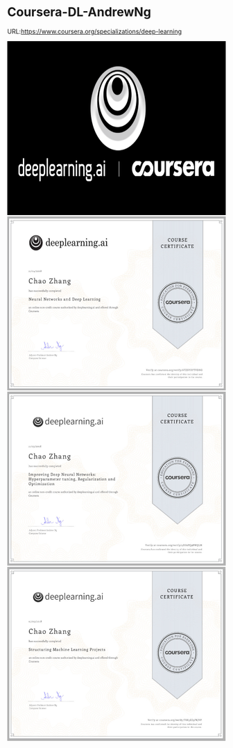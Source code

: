 # Coursera-DL-AndrewNg
URL:https://www.coursera.org/specializations/deep-learning

<div align=center><img src="https://github.com/Kiiiiii123/Coursera-DL-AndrewNg/blob/master/imgs/deeplearning.png"width="700"height="400"/></div>

<div align=center><img src="https://github.com/Kiiiiii123/Coursera-DL-AndrewNg/blob/master/imgs/certificate.jpg"width="600"height="400"/></div>

<div align=center><img src="https://github.com/Kiiiiii123/Coursera-DL-AndrewNg/blob/master/imgs/certificate2.jpg"width="600"height="400"/></div>

<div align=center><img src="https://github.com/Kiiiiii123/Coursera-DL-AndrewNg/blob/master/imgs/certificate3.jpg"width="600"height="400"/></div>
